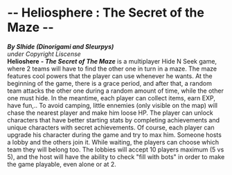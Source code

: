 # -- Heliosphere : The Secret of the Maze -- 
 ***By Slhide (Dinorigami and Sleurpys)***\
*under Copyright Liscense*\
**Helioshere** ***- The Secret of The Maze*** is a multiplayer Hide N Seek game, where 2 teams will have to find the other one in turn in a maze. The maze features cool powers that the player can use whenever he wants.
At the beginning of the game, there is a grace period, and after that, a random team attacks the other one during a random amount of time, while the other one must hide. In the meantime, each player can collect items, earn EXP, have fun,.. To avoid camping, little ennemies (only visible on the map) will chase the nearest player and make him loose HP.
The player can unlock characters that have better starting stats by completing achievements and unique characters with secret achievements.
Of course, each player can upgrade his character during the game and try to max him.
Someone hosts a lobby and the others join it. While waiting, the players can choose which team they will belong too. The lobbies will accept 10 players maximum (5 vs 5), and the host will have the ability to check "fill with bots" in order to make the game playable, even alone or at 2.
